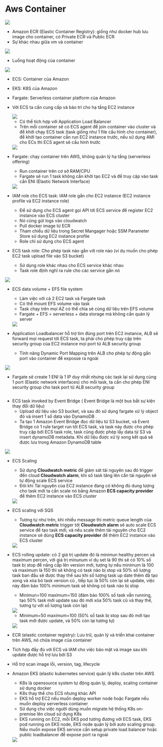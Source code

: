 # Aws Container

<img src="https://i.imgur.com/pvndrSD.png">

- Amazon ECR (Elastic Container Registry): giống như docker hub lưu image cho container, có Private ECR và Public ECR
- Sự khác nhau giữa vm và container

<img src="https://i.imgur.com/YwJyFVw.png">

- Luồng hoạt động của container

<img src="https://i.imgur.com/ljBNdGU.png">
     
- ECS: Container của Amazon
- EKS: K8S của Amazon
- Fargate: Serverless container platform của Amazon
     

- Với ECS ta cần cung cấp và bảo trì cho hạ tầng EC2 instance
     
  <img src="https://i.imgur.com/FjA987N.png">

  - Có thể tích hợp với Application Load Balancer
  - Trên mỗi container sẽ có ECS agent để join container vào cluster và để khởi chạy ECS task (task giống như 1 file cấu hình cho container), để khởi tạo container cần run EC2 instance trước, nếu sử dụng AMI cho ECs thì ECS agent sẽ cấu hình trước

  <img src="https://i.imgur.com/ZRaEKPJ.png">

- Fargate: chạy container trên AWS, không quản lý hạ tầng (serverless offering)
  - Run container trên cơ sở RAM/CPU
  - Fargate sẽ run 1 task không cần khởi tạo EC2 và để truy cập vào task cần ENI (Elastic Network Interface)

  <img src="https://i.imgur.com/FyfrXDR.png">
  
- IAM role cho ECS task: IAM role gắn cho EC2 instance (EC2 instance profile và EC2 instance role) 
  - Để sử dụng cho ECS agent gọi API tới ECS service để register EC2 instance vào ECS cluster 
  - Nó cũng gửi logs vào cloudwatch 
  - Pull docker image từ ECR
  - Tham chiếu dữ liệu trong Secret Mangager hoặc SSM Parameter Store sử dụng EC2 instance profile 
  - Role chỉ sử dụng cho ECS agent

- ECS task role: Cho phép task nào gắn với role nào (ví dụ muốn cho phép EC2 task upload file vào S3 bucket)
  - Sử dụng role khác nhau cho ECS service khác nhau
  - Task role định nghĩ ra rule cho các service gắn nó

<img src="https://i.imgur.com/obvJ2U6.png">

- ECS data volume + EFS file system
  - Làm việc với cả 2 EC2 task và Fargate task
  - Có thể mount EFS volume vào task
  - Task chạy trên mọi AZ có thể chia sẻ cùng dữ liệu trên EFS volume 
  - Fargate + EFS = serverless + data storage mà không cần quản lý server

  <img src="https://i.imgur.com/HJ5juzC.png">

- Application Loadbalancer hỗ trợ tìm đúng port trên EC2 instance, ALB sẽ forward mọi request tới ECS task, ta phải cho phép truy cập trên security group của EC2 instance mọi port từ ALB security group
  - Tính năng Dynamic Port Mapping trên ALB cho phép tự động gắn port vào container để exposse ra ngoài

<img src="https://i.imgur.com/Bg45i64.png">

- Fargate sẽ create 1 ENI là 1 IP duy nhất nhưng các task lại sử dụng cùng 1 port (Elastic network interfaces) cho mỗi task, ta cần cho phép  ENI security group cho task port từ ALB security group 

<img stc="https://i.imgur.com/LqWojqD.png">

- ECS task invoked by Event Bridge ( Event Bridge là một bus bắt sự kiện thay đổi dữ liệu)
  - Upload dử liệu vào S3 bucket, và sau đó sử dụng fargate xử lý object đó và insert 1 số data vào DynamoDB .
  - Ta tạo 1 Amazon Event Bridge đọc dữ liệu từ S3 bucket, và Event Bridge có 1 rule target run tới ECS task, và task này được cho phép truy cập bới ECS task role, task cũng được phép lấy data từ S3 và  insert dynamoDB metadata. Khi dữ liệu được xử lý xong kết quả sẽ được lưu trong Amazon DynamoDB table 

<img src="https://i.imgur.com/5wn1Rej.png">

- ECS Scaling
  - Sử dụng **Cloudwatch metric** để giám sát tài nguyên sau đó trigger đến cloud **Cloudwatch alarm**, khi số task tăng lên cần tài nguyên sẽ tự động scale ECS service 
  - Đôi khi Tài nguyên của EC2 instance đang có không đủ dung lượng cho task mới ta cần scale nó bằng Amazon **ECS capacity provider** để thêm EC2 instance vào ECS cluster 
  
  <img src="https://i.imgur.com/NEXr8Qf.png">
  
- ECS scaling với SQS    
  - Tương tự như trên, khi nhiều message thì metric queue length của **Cloudwatch metric** trigger tới **Cloudwatch alarm** sẽ auto scale ECS service để tạo task mới, và nếu scale thêm tài nguyên cho EC2 instance sẽ dùng **ECS capacity provider** để thêm EC2 instance vào ECS cluster

  <img src="https://i.imgur.com/y5cS2E5.png">

- ECS rolling update: có 2 giá trị update đó là minimun healthy percen và maximum percen, với giá trị minunum ví dụ set là 90 thì sẽ có 10% số task bị stop để nâng cấp lên version mới, tượng tự nếu minimum là 100 và maximum là 150 thì sẽ không có task nào bị stop và 50% số lượng task ban đầu sẽ được thay thế sau khi số lượng task up date thêm đã tạo xong và xóa bỏ task version cũ , tiếp tục là 50% còn lại sẽ update, việc này đảm bảo 100% minimum task sẽ không có task nào bị stop

  - Minimun=100 maximum=150 (đảm bảo 100% số task vẫn running, tạo 50% task mới update sau đó mới xóa 50% task cũ và thay thế, tương tự với số lượng task còn lại)

  <img src="https://i.imgur.com/LHV6hNo.png">
  
  - Minimum=50 maximum=100 (50% số task bị stop sau đó mới tạo task mới được update, và 50% còn lại tương tự)

  <img src="https://i.imgur.com/dsORQtV.png">

- ECR (elastic container registry): Lưu trữ, quản lý và triển khai container trên AWS, nó chứa image của container
- Tích hợp đầy đủ với ECS và IAM cho việc bảo mật và image sau khi update được hỗ trợ lưu bởi S3
- Hỗ trợ scan image lỗi, version, tag, lifecycle
- Amazon EKS (elastic kubernetes service) quản lý k8s cluster trên AWS
  - K8s là opensource system tự động quản lý, deploy, scaling container sử dụng docker
  - K8s thay thế cho ECS nhưng khác API
  - EKS hỗ trợ EC2 nếu muốn deploy worker node hoặc Fargate nếu muốn deploy serverless container
  - Sử dụng cho việc người dùng muốn migrate hệ thống K8s on-premise lên cloud sử dụng K8s
  - EKS running on EC2, mỗi EKS pod tương đương với ECS task, EKS pod running on EKS node, EKS node quản lý bởi auto scaling group. Nếu muốn expose EKS service cần setup private load balancer hoặc public loadbalancer để expose port ra ngoài 
  
  <img src="https://i.imgur.com/rL0XJDs.png">
















